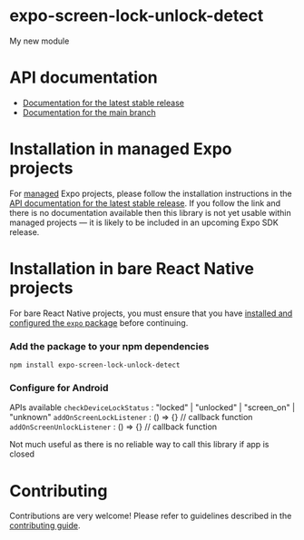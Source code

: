 # expo-screen-lock-unlock-detect

My new module

# API documentation

- [Documentation for the latest stable release](https://docs.expo.dev/versions/latest/sdk/screen-lock-unlock-detect/)
- [Documentation for the main branch](https://docs.expo.dev/versions/unversioned/sdk/screen-lock-unlock-detect/)

# Installation in managed Expo projects

For [managed](https://docs.expo.dev/archive/managed-vs-bare/) Expo projects, please follow the installation instructions in the [API documentation for the latest stable release](#api-documentation). If you follow the link and there is no documentation available then this library is not yet usable within managed projects &mdash; it is likely to be included in an upcoming Expo SDK release.

# Installation in bare React Native projects

For bare React Native projects, you must ensure that you have [installed and configured the `expo` package](https://docs.expo.dev/bare/installing-expo-modules/) before continuing.

### Add the package to your npm dependencies

```
npm install expo-screen-lock-unlock-detect
```

### Configure for Android

APIs available
`checkDeviceLockStatus` : "locked" | "unlocked" | "screen_on" | "unknown"
`addOnScreenLockListener` : () => {} // callback function
`addOnScreenUnlockListener` : () => {} // callback function

Not much useful as there is no reliable way to call this library if app is closed

# Contributing

Contributions are very welcome! Please refer to guidelines described in the [contributing guide]( https://github.com/expo/expo#contributing).
